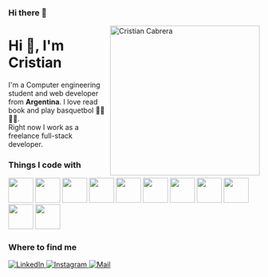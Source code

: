 ### Hi there 👋
<img height="300" align="right" src="https://octocat-generator-assets.githubusercontent.com/my-octocat-1625944843913.png" alt="Cristian Cabrera" />

# Hi 👋, I'm Cristian

I'm a Computer engineering student and web developer from __Argentina__.  I love read book and play basquetbol 👨‍💻🤾‍♂️.  
Right now I work as a freelance full-stack developer.

### Things I code with  

<p>
  <img src="https://cdn.jsdelivr.net/gh/devicons/devicon/icons/html5/html5-original.svg"  height="50"/>
  <img src="https://cdn.jsdelivr.net/gh/devicons/devicon/icons/css3/css3-original.svg" height="50"/>
  <img src="https://cdn.jsdelivr.net/gh/devicons/devicon/icons/sass/sass-original.svg" height="50"/>
  <img src="https://cdn.jsdelivr.net/gh/devicons/devicon/icons/javascript/javascript-original.svg" height="50"/>
  <img src="https://cdn.jsdelivr.net/gh/devicons/devicon/icons/nodejs/nodejs-original.svg" height="50"/>
  <img src="https://cdn.jsdelivr.net/gh/devicons/devicon/icons/react/react-original-wordmark.svg"  height="50"/>
  <img src="https://cdn.jsdelivr.net/gh/devicons/devicon/icons/angularjs/angularjs-original.svg"   height="50"/>
  <img src="https://cdn.jsdelivr.net/gh/devicons/devicon/icons/vuejs/vuejs-original.svg"           height="50"/>
  <img src="https://cdn.jsdelivr.net/gh/devicons/devicon/icons/github/github-original.svg" height="50"/>
  <img src="https://cdn.jsdelivr.net/gh/devicons/devicon/icons/gitlab/gitlab-original.svg" height="50" />
  <img src="https://cdn.jsdelivr.net/gh/devicons/devicon/icons/git/git-original.svg" height="50"/> 
</p>

### Where to find me  

<p>
  <a href="https://www.linkedin.com/in/cristian-cabrera-304500183/" target="_blank">
    <img alt="LinkedIn" src="https://img.shields.io/badge/-LinkedIn-0A66C2?style=for-the-badge&logo=linkedin&logoColor=white" />
  </a>
  <a href="https://www.instagram.com/cristiancabreraa/" target="_blank">
    <img alt="Instagram" src="https://img.shields.io/badge/-Instagram-E4405F?style=for-the-badge&logo=instagram&logoColor=white" />
  </a>
  <a href="mailto:crcristian97.cc@gmail.com" target="_blank">
    <img alt="Mail" src="https://img.shields.io/badge/-Email-D14836?style=for-the-badge&logo=gmail&logoColor=white" />
  </a>
</p?
